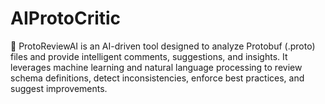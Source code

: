 # AIProtoCritic
🚀 ProtoReviewAI is an AI-driven tool designed to analyze Protobuf (.proto) files and provide intelligent comments, suggestions, and insights. It leverages machine learning and natural language processing to review schema definitions, detect inconsistencies, enforce best practices, and suggest improvements.
